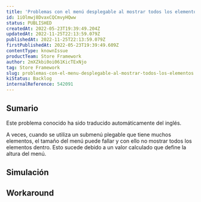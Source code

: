 ```yaml
---
title: 'Problemas con el menú desplegable al mostrar todos los elementos'
id: 1iOlmwj8DvaxCQCmvyHQww
status: PUBLISHED
createdAt: 2022-05-23T19:39:49.204Z
updatedAt: 2022-11-25T22:13:59.079Z
publishedAt: 2022-11-25T22:13:59.079Z
firstPublishedAt: 2022-05-23T19:39:49.609Z
contentType: knownIssue
productTeam: Store Framework
author: 2mXZkbi0oi061KicTExNjo
tag: Store Framework
slug: problemas-con-el-menu-desplegable-al-mostrar-todos-los-elementos
kiStatus: Backlog
internalReference: 542091
---
```


## Sumario

<div class="alert alert-info">
  <p>Este problema conocido ha sido traducido automáticamente del inglés.</p>
</div>


A veces, cuando se utiliza un submenú plegable que tiene muchos elementos, el tamaño del menú puede fallar y con ello no mostrar todos los elementos dentro. Esto sucede debido a un valor calculado que define la altura del menú.



## Simulación



## Workaround



